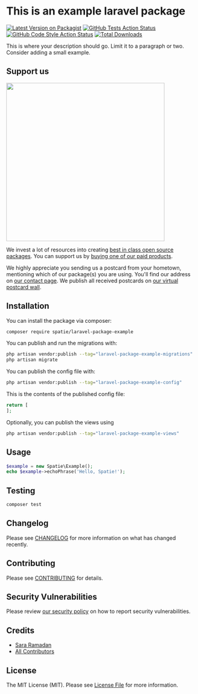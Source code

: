 # This is an example laravel package 

[![Latest Version on Packagist](https://img.shields.io/packagist/v/spatie/laravel-package-example.svg?style=flat-square)](https://packagist.org/packages/spatie/laravel-package-example)
[![GitHub Tests Action Status](https://img.shields.io/github/actions/workflow/status/spatie/laravel-package-example/run-tests.yml?branch=main&label=tests&style=flat-square)](https://github.com/spatie/laravel-package-example/actions?query=workflow%3Arun-tests+branch%3Amain)
[![GitHub Code Style Action Status](https://img.shields.io/github/actions/workflow/status/spatie/laravel-package-example/fix-php-code-style-issues.yml?branch=main&label=code%20style&style=flat-square)](https://github.com/spatie/laravel-package-example/actions?query=workflow%3A"Fix+PHP+code+style+issues"+branch%3Amain)
[![Total Downloads](https://img.shields.io/packagist/dt/spatie/laravel-package-example.svg?style=flat-square)](https://packagist.org/packages/spatie/laravel-package-example)

This is where your description should go. Limit it to a paragraph or two. Consider adding a small example.

## Support us

[<img src="https://github-ads.s3.eu-central-1.amazonaws.com/Laravel-package-example.jpg?t=1" width="419px" />](https://spatie.be/github-ad-click/Laravel-package-example)

We invest a lot of resources into creating [best in class open source packages](https://spatie.be/open-source). You can support us by [buying one of our paid products](https://spatie.be/open-source/support-us).

We highly appreciate you sending us a postcard from your hometown, mentioning which of our package(s) you are using. You'll find our address on [our contact page](https://spatie.be/about-us). We publish all received postcards on [our virtual postcard wall](https://spatie.be/open-source/postcards).

## Installation

You can install the package via composer:

```bash
composer require spatie/laravel-package-example
```

You can publish and run the migrations with:

```bash
php artisan vendor:publish --tag="laravel-package-example-migrations"
php artisan migrate
```

You can publish the config file with:

```bash
php artisan vendor:publish --tag="laravel-package-example-config"
```

This is the contents of the published config file:

```php
return [
];
```

Optionally, you can publish the views using

```bash
php artisan vendor:publish --tag="laravel-package-example-views"
```

## Usage

```php
$example = new Spatie\Example();
echo $example->echoPhrase('Hello, Spatie!');
```

## Testing

```bash
composer test
```

## Changelog

Please see [CHANGELOG](CHANGELOG.md) for more information on what has changed recently.

## Contributing

Please see [CONTRIBUTING](CONTRIBUTING.md) for details.

## Security Vulnerabilities

Please review [our security policy](../../security/policy) on how to report security vulnerabilities.

## Credits

- [Sara Ramadan](https://github.com/SaraRamadan25)
- [All Contributors](../../contributors)

## License

The MIT License (MIT). Please see [License File](LICENSE.md) for more information.

